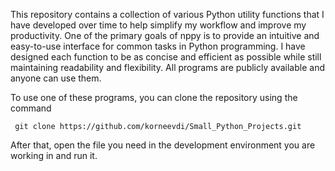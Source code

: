 This repository contains a collection of various Python utility functions that I have developed over time to help simplify my workflow and improve my productivity. One of the primary goals of nppy is to provide an intuitive and easy-to-use interface for common tasks in Python programming. I have designed each function to be as concise and efficient as possible while still maintaining readability and flexibility. All programs are publicly available and anyone can use them.

To use one of these programs, you can clone the repository using the command

<pre><code> git clone https://github.com/korneevdi/Small_Python_Projects.git </code></pre>

After that, open the file you need in the development environment you are working in and run it.
